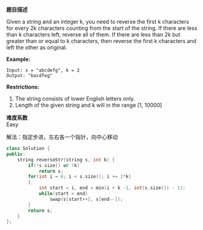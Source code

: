  **题目描述**   

Given a string and an integer k, you need to reverse the first k characters for every 2k characters counting from the start of the string. If there are less than k characters left, reverse all of them. If there are less than 2k but greater than or equal to k characters, then reverse the first k characters and left the other as original.



**Example:**

```
Input: s = "abcdefg", k = 2
Output: "bacdfeg"
```



**Restrictions:**

1. The string consists of lower English letters only.
2. Length of the given string and k will in the range [1, 10000]

**难度系数**    
Easy

解法：指定步进，左右各一个指针，向中心移动
```c++
class Solution {
public:
    string reverseStr(string s, int k) {
        if(!s.size() or !k)
            return s;
        for(int i = 0; i < s.size(); i += 2*k)
        {
            int start = i, end = min(i + k -1, int(s.size()) - 1);
            while(start < end)
                swap(s[start++], s[end--]);
        }
        return s;
    }
};
```